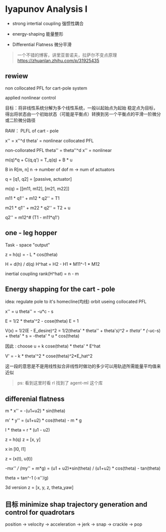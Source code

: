 # lyapunov Analysis I

- strong intertial coupling 强惯性耦合

- energy-shaping 能量整形

- Differential Flatness 微分平滑

> 一个不错的博客，讲里亚普诺夫，拉萨尔不变点原理 https://zhuanlan.zhihu.com/p/31925435

## rewiew

non collocated PFL for cart-pole system

applied nonlinear control 

目标：将非线性系统分解为多个线性系统，一般以起始点为起始 稳定点为目标，得出将状态由一个初始状态（可能是平衡点）转换到另一个平衡点的平滑一阶微分或二阶微分路径

RAW： PLFL of cart - pole 

x'' = x''^d  theta' = nonlinear collocated PFL

non-collorated PFL theta'' = theta''^d  x'' = nonlinear

m(q)*q + C(q,q') = T_q(q) + B * u

B in R[m, n] n -> number of dof m -> num of actuators

q = [q1, q2]  = [passive, actuator]

m(q) = [[m11, m12], [m21, m22]] 

m11 * q1'' + m12 * q2'' = T1

m21 * q1'' + m22 * q2'' = T2 + u

q2'' = m12^# (T1 - m11*q1')

## one - leg hopper

Task - space "output"

z = h(q) = - L * cos(theta)

H = d(h) / d(q)  H^hat = H2 - H1 * M11^-1 * M12

inertial coupling rank(H^hat) = n - m

## Energy shapping for the cart - pole

idea: regulate pole to it's homecline(均线) orbit useing collocated PFL

x'' = u   theta'' = -u*c - s  

E = 1/2 * theta'^2 - cose(theta)  E = 1 

V(x) = 1/2(E - E_desire)^2 = 1/2(theta' * theta'' + theta'*s)^2 = theta' * (-u*c-s) + theta' * s = -theta' * u * cos(theta)

因此 : choose u = k cose(theta) * theta' * E^hat

V' = - k * theta'^2 * cose(theta)^2*E_hat^2

这一段的意思是不是用线性拟合非线性时做功的多少可以用轨迹所需能量平均值来近似

> ps: 看到这里时看 rl 找到了 agent-ml 这个库

## differenial flatness

m * x'' = -(u1+u2) * sin(theta)

m' * y'' = (u1+u2) * cos(theta) - m * g

I * theta = r * (u1 - u2)

z = h(q)  z = [x, y]

x in [l0, l1]

z = (x(t), u(t))

-m*x'' / (m*y'' + m*g) = (u1 + u2)*sin(theta) / (u1+u2) * cos(theta) - tan(theta)

theta = tan^-1 (-x''/g)

3d version z = [x, y, z, theta_yaw]

## 目标 minimize shap trajectory generation and control for quadrotars 

position -> velocity -> acceleration -> jerk -> snap -> crackle -> pop

